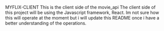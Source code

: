 MYFLIX-CLIENT 
This is the client side of the movie_api 
The client side of this project will be using the Javascript framework, React. 
Im not sure how this will operate at the moment but i will update this README once i have a better understanding of the operations. 
 
